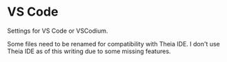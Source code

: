 # VS Code

Settings for VS Code or VSCodium.

Some files need to be renamed for compatibility with Theia IDE. I don't use Theia IDE as of this writing due to some missing features.
